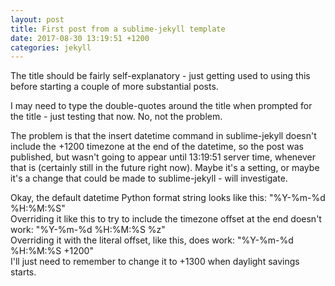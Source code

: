 ```yaml
---
layout: post
title: First post from a sublime-jekyll template
date: 2017-08-30 13:19:51 +1200
categories: jekyll
---
```

The title should be fairly self-explanatory - just getting used to using this before starting a couple of more substantial posts.

I may need to type the double-quotes around the title when prompted for the title - just testing that now. No, not the problem.

The problem is that the insert datetime command in sublime-jekyll doesn't include the +1200 timezone at the end of the datetime, so the post was published, but wasn't going to appear until 13:19:51 server time, whenever that is (certainly still in the future right now). Maybe it's a setting, or maybe it's a change that could be made to sublime-jekyll - will investigate.

Okay, the default datetime Python format string looks like this: "%Y-%m-%d %H:%M:%S"<br/>
Overriding it like this to try to include the timezone offset at the end doesn't work: "%Y-%m-%d %H:%M:%S %z"<br/>
Overriding it with the literal offset, like this, does work: "%Y-%m-%d %H:%M:%S +1200"<br/>
I'll just need to remember to change it to +1300 when daylight savings starts.
